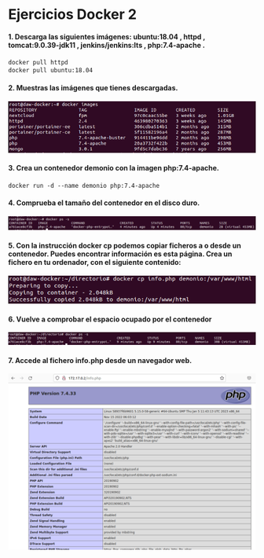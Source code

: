 # Ejercicios Docker 2

#### 1. Descarga las siguientes imágenes: ubuntu:18.04 , httpd , tomcat:9.0.39-jdk11 , jenkins/jenkins:lts , php:7.4-apache .

```shh
docker pull httpd
docker pull ubuntu:18.04
```

#### 2. Muestras las imágenes que tienes descargadas.

![](imagenes/Captura1.PNG)

#### 3. Crea un contenedor demonio con la imagen php:7.4-apache.

```shh
docker run -d --name demonio php:7.4-apache
```

#### 4. Comprueba el tamaño del contenedor en el disco duro.

![](imagenes/Captura2_.PNG)

#### 5. Con la instrucción docker cp podemos copiar ficheros a o desde un contenedor. Puedes encontrar información es esta página. Crea un fichero en tu ordenador, con el siguiente contenido:

![](imagenes/Captura3_.PNG)

#### 6. Vuelve a comprobar el espacio ocupado por el contenedor

![](imagenes/Captura4_.PNG)

#### 7. Accede al fichero info.php desde un navegador web.

![](imagenes/Captura5_.PNG) 